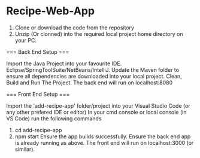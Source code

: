 # Recipe-Web-App
1. Clone or download the code from the repository
2. Unzip (Or clonned) into the required local project home directory on your PC.

=== Back End Setup === 

Import the Java Project into your favourite IDE. Eclipse/SpringToolSuite/NetBeans/IntelliJ.
Update the Maven folder to ensure all dependencies are downloaded into your local project.
Clean, Build and Run The Project. The back end will run on localhost:8080

=== Front End Setup === 

Import the 'add-recipe-app' folder/project into your Visual Studio Code (or any other prefered IDE or editor)
In your cmd console or local console (in VS Code) run the following commands
1. cd add-recipe-app
2. npm start
Ensure the app builds successfully. Ensure the back end app is already running as above.
The front end will run on localhost:3000 (or similar).
